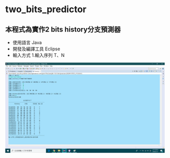 # two_bits_predictor
## 本程式為實作2 bits history分支預測器
* 使用語言 Java
* 開發及編譯工具 Eclipse
* 輸入方式 
 1.輸入序列 T、N


![image](2.png "執行結果")
